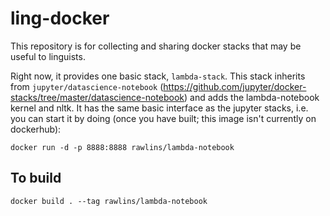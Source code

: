 # ling-docker

This repository is for collecting and sharing docker stacks that may be useful to linguists.

Right now, it provides one basic stack, `lambda-stack`.  This stack inherits from `jupyter/datascience-notebook` (https://github.com/jupyter/docker-stacks/tree/master/datascience-notebook) and adds the lambda-notebook kernel and nltk.  It has the same basic interface as the jupyter stacks, i.e. you can start it by doing (once you have built; this image isn't currently on dockerhub):

    docker run -d -p 8888:8888 rawlins/lambda-notebook

## To build

    docker build . --tag rawlins/lambda-notebook

